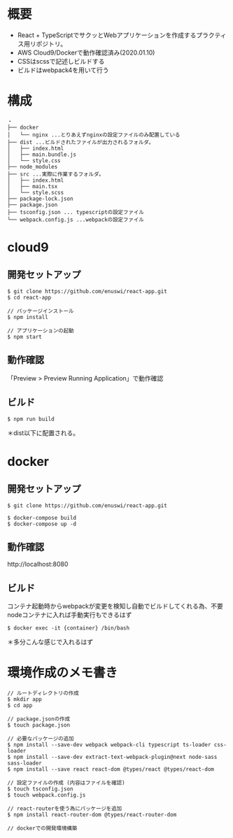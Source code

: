 # 概要
* React + TypeScriptでサクッとWebアプリケーションを作成するプラクティス用リポジトリ。
* AWS Cloud9/Dockerで動作確認済み(2020.01.10)
* CSSはscssで記述しビルドする
* ビルドはwebpack4を用いて行う

# 構成
```
・
├── docker
│   └── nginx ...とりあえずnginxの設定ファイルのみ配置している
├── dist ...ビルドされたファイルが出力されるフォルダ。
│   ├── index.html
│   ├── main.bundle.js
│   └── style.css
├── node_modules
├── src ...実際に作業するフォルダ。
│   ├── index.html
│   ├── main.tsx
│   └── style.scss
├── package-lock.json
├── package.json
├── tsconfig.json ... typescriptの設定ファイル
└── webpack.config.js ...webpackの設定ファイル
```

# cloud9

## 開発セットアップ
```
$ git clone https://github.com/enuswi/react-app.git
$ cd react-app

// パッケージインストール
$ npm install

// アプリケーションの起動
$ npm start
```

## 動作確認
「Preview > Preview Running Application」で動作確認

## ビルド
```
$ npm run build
```
＊dist以下に配置される。

# docker

## 開発セットアップ
```
$ git clone https://github.com/enuswi/react-app.git

$ docker-compose build
$ docker-compose up -d
```

## 動作確認
http://localhost:8080

## ビルド
コンテナ起動時からwebpackが変更を検知し自動でビルドしてくれる為、不要
nodeコンテナに入れば手動実行もできるはず

```
$ docker exec -it {container} /bin/bash
```
＊多分こんな感じで入れるはず

# 環境作成のメモ書き
```
// ルートディレクトリの作成
$ mkdir app
$ cd app

// package.jsonの作成
$ touch package.json

// 必要なパッケージの追加
$ npm install --save-dev webpack webpack-cli typescript ts-loader css-loader
$ npm install --save-dev extract-text-webpack-plugin@next node-sass sass-loader
$ npm install --save react react-dom @types/react @types/react-dom

// 設定ファイルの作成 (内容はファイルを確認)
$ touch tsconfig.json
$ touch webpack.config.js

// react-routerを使う為にパッケージを追加
$ npm install react-router-dom @types/react-router-dom

// dockerでの開発環境構築

```
